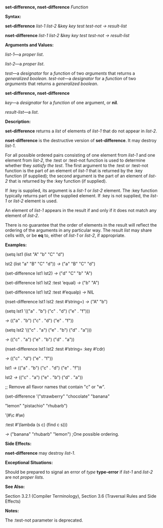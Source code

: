 **set-difference, nset-difference** *Function* 

**Syntax:** 

**set-difference** *list-1 list-2* &key *key test test-not → result-list* 

**nset-difference** *list-1 list-2* &key *key test test-not → result-list* 

**Arguments and Values:** 

*list-1*—a *proper list*. 

*list-2*—a *proper list*. 

*test*—a *designator* for a *function* of two *arguments* that returns a *generalized boolean*. *test-not*—a *designator* for a *function* of two *arguments* that returns a *generalized boolean*. 



 

 

**set-difference, nset-difference** 

*key*—a *designator* for a *function* of one argument, or **nil**. 

*result-list*—a *list*. 

**Description:** 

**set-difference** returns a *list* of elements of *list-1* that do not appear in *list-2*. 

**nset-difference** is the destructive version of **set-difference**. It may destroy *list-1*. 

For all possible ordered pairs consisting of one element from *list-1* and one element from *list-2*, the :test or :test-not function is used to determine whether they *satisfy the test*. The first argument to the :test or :test-not function is the part of an element of *list-1* that is returned by the :key function (if supplied); the second argument is the part of an element of *list-2* that is returned by the :key function (if supplied). 

If :key is supplied, its argument is a *list-1* or *list-2* element. The :key function typically returns part of the supplied element. If :key is not supplied, the *list-1* or *list-2* element is used. 

An element of *list-1* appears in the result if and only if it does not match any element of *list-2*. 

There is no guarantee that the order of elements in the result will reflect the ordering of the arguments in any particular way. The result *list* may share cells with, or be **eq** to, either of *list-1* or *list-2*, if appropriate. 

**Examples:** 

(setq lst1 (list "A" "b" "C" "d") 

lst2 (list "a" "B" "C" "d")) *→* ("a" "B" "C" "d") 

(set-difference lst1 lst2) *→* ("d" "C" "b" "A") 

(set-difference lst1 lst2 :test ’equal) *→* ("b" "A") 

(set-difference lst1 lst2 :test #’equalp) *→* NIL 

(nset-difference lst1 lst2 :test #’string=) *→* ("A" "b") 

(setq lst1 ’(("a" . "b") ("c" . "d") ("e" . "f"))) 

*→* (("a" . "b") ("c" . "d") ("e" . "f")) 

(setq lst2 ’(("c" . "a") ("e" . "b") ("d" . "a"))) 

*→* (("c" . "a") ("e" . "b") ("d" . "a")) 

(nset-difference lst1 lst2 :test #’string= :key #’cdr) 

*→* (("c" . "d") ("e" . "f")) 

lst1 *→* (("a" . "b") ("c" . "d") ("e" . "f")) 

lst2 *→* (("c" . "a") ("e" . "b") ("d" . "a")) 

;; Remove all flavor names that contain "c" or "w". 

(set-difference ’("strawberry" "chocolate" "banana" 

"lemon" "pistachio" "rhubarb") 

’(#\c #\w) 

:test #’(lambda (s c) (find c s))) 

*→* ("banana" "rhubarb" "lemon") ;One possible ordering. 



 

 

**Side Effects:** 

**nset-difference** may destroy *list-1*. 

**Exceptional Situations:** 

Should be prepared to signal an error of *type* **type-error** if *list-1* and *list-2* are not *proper lists*. 

**See Also:** 

Section 3.2.1 (Compiler Terminology), Section 3.6 (Traversal Rules and Side Effects) 

**Notes:** 

The :test-not parameter is deprecated. 


